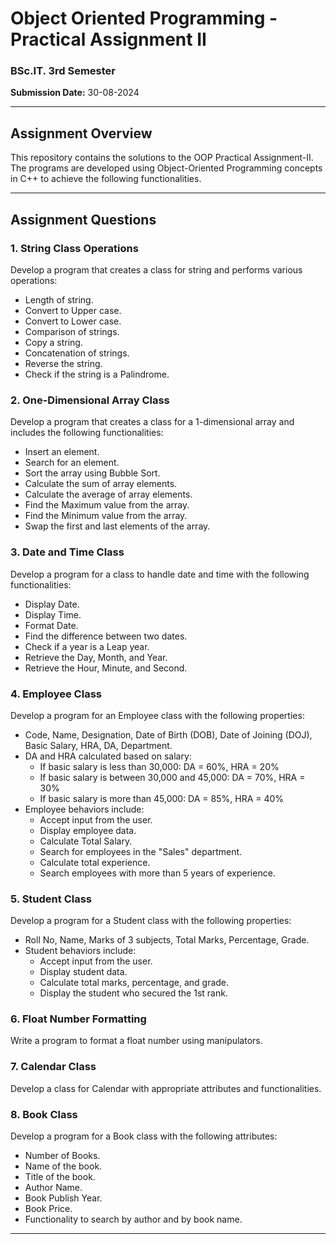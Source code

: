 # Object Oriented Programming - Practical Assignment II

### BSc.IT. 3rd Semester

**Submission Date:** 30-08-2024

---

## Assignment Overview

This repository contains the solutions to the OOP Practical Assignment-II. The programs are developed using Object-Oriented Programming concepts in C++ to achieve the following functionalities.

---

## Assignment Questions

### 1. String Class Operations
Develop a program that creates a class for string and performs various operations:
- Length of string.
- Convert to Upper case.
- Convert to Lower case.
- Comparison of strings.
- Copy a string.
- Concatenation of strings.
- Reverse the string.
- Check if the string is a Palindrome.

### 2. One-Dimensional Array Class
Develop a program that creates a class for a 1-dimensional array and includes the following functionalities:
- Insert an element.
- Search for an element.
- Sort the array using Bubble Sort.
- Calculate the sum of array elements.
- Calculate the average of array elements.
- Find the Maximum value from the array.
- Find the Minimum value from the array.
- Swap the first and last elements of the array.

### 3. Date and Time Class
Develop a program for a class to handle date and time with the following functionalities:
- Display Date.
- Display Time.
- Format Date.
- Find the difference between two dates.
- Check if a year is a Leap year.
- Retrieve the Day, Month, and Year.
- Retrieve the Hour, Minute, and Second.

### 4. Employee Class
Develop a program for an Employee class with the following properties:
- Code, Name, Designation, Date of Birth (DOB), Date of Joining (DOJ), Basic Salary, HRA, DA, Department.
- DA and HRA calculated based on salary:
  - If basic salary is less than 30,000: DA = 60%, HRA = 20%
  - If basic salary is between 30,000 and 45,000: DA = 70%, HRA = 30%
  - If basic salary is more than 45,000: DA = 85%, HRA = 40%
- Employee behaviors include:
  - Accept input from the user.
  - Display employee data.
  - Calculate Total Salary.
  - Search for employees in the "Sales" department.
  - Calculate total experience.
  - Search employees with more than 5 years of experience.

### 5. Student Class
Develop a program for a Student class with the following properties:
- Roll No, Name, Marks of 3 subjects, Total Marks, Percentage, Grade.
- Student behaviors include:
  - Accept input from the user.
  - Display student data.
  - Calculate total marks, percentage, and grade.
  - Display the student who secured the 1st rank.

### 6. Float Number Formatting
Write a program to format a float number using manipulators.

### 7. Calendar Class
Develop a class for Calendar with appropriate attributes and functionalities.

### 8. Book Class
Develop a program for a Book class with the following attributes:
- Number of Books.
- Name of the book.
- Title of the book.
- Author Name.
- Book Publish Year.
- Book Price.
- Functionality to search by author and by book name.

---


